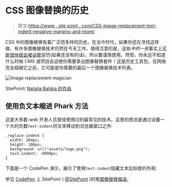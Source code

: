 # CSS 图像替换的历史

> 原文:[https://www . site point . com/CSS-image-replacement-text-indent-negative-margins-and-more/](https://www.sitepoint.com/css-image-replacement-text-indent-negative-margins-and-more/)

CSS 中的图像替换有着广泛而多样的历史。在当今时代，如果你还在寻找这样做，有许多图像替换技术仍然在今天工作。值得注意的是，这些*中的一些*事实上[可能很快就会被谷歌](https://support.google.com/webmasters/answer/66353)惩罚(如果还没有的话)，所以要谨慎使用。然而，你永远不知道什么时候 CMS 或项目会迫使你需要拿出图像替换套件！这是历史工具包，在网络完全超越它之前，它可能是你需要的最后一个图像替换技术列表。

![Image replacement magician](../Images/7e2602de5aa990d76a8198aa01dbdb72.png)

SitePoint/ [Natalia Balska 的作品](http://sf-lab.net/)

## 使用负文本缩进 Phark 方法

这是大多数 web 开发人员曾经使用过的最常见的技术。这里的想法是通过设置一个大的负数`text-indent`将文本移动到浏览器窗口之外:

```
.replace-indent {
  width: 264px;
  height: 106px;
  background: url("assets/logo.png");
  text-indent: -9999px;
}
```

下面是一个 CodePen 演示，展示了使用`text-indent`隐藏文本后标题的外观:

参见 [CodePen](http://codepen.io) 上 SitePoint ( [@SitePoint](http://codepen.io/SitePoint) )的笔[图像替换缩进](http://codepen.io/SitePoint/pen/OXywoW/)。